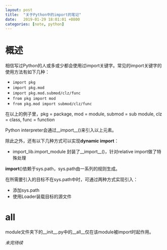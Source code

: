 ```yaml
---
layout: post
title:  "关于Python中的import的笔记"
date:   2019-01-29 18:01:01 +0800
categories: [note, python]
---
```


# 概述

相信写过Python的人或多或少都会使用过import关键字。常见的import关键字的使用方法有如下几种：

* ``import pkg``
* ``import pkg.mod``
* ``import pkg.mod.submod/clz/func``
* ``from pkg import mod``
* ``from pkg.mod import submod/clz/func`` 

在以上的例子里，pkg = package, mod = module, submod = sub module, clz = class, func = function

Python interpreter会通过__import__()来引入以上元素。

除此之外，还有以下几种方式可以实现**dynamic import**：

* import\_lib.import\_module
    封装了__import__()，针对relative import做了特殊处理

__import__()依赖于sys.path，sys.path由一系列的规则生成。

在所需要引入的目标不在sys.path中时，可通过两种方式实现引入：

* 添加sys.path
* 使用Loader装载目标的源文件

# __all__

module文件夹下的__init__.py中的__all__仅在该module被import时起作用。

*未完待续*


